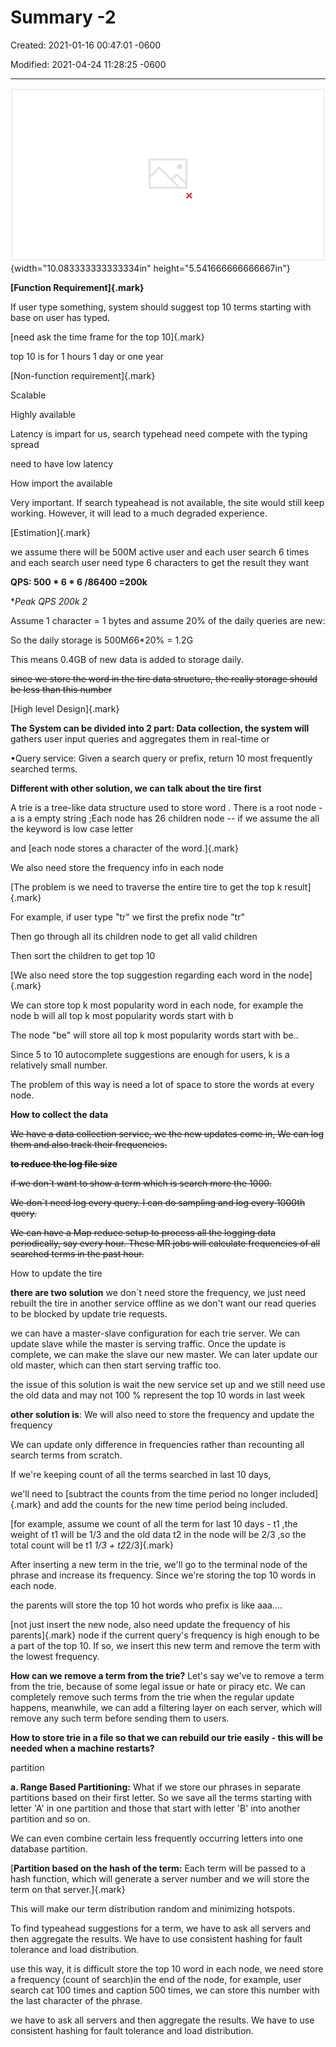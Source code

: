 # Summary -2 

Created: 2021-01-16 00:47:01 -0600

Modified: 2021-04-24 11:28:25 -0600

---

![Log generation Log the term in the memory user API gateway Blender Service Fast Process DB Partition rocessor Data Partition Filter File s stem Tire Cache Top Map Disk ](../../media/Steam^JCollection-Typehead-Summary--2-image1.png){width="10.083333333333334in" height="5.541666666666667in"}











**[Function Requirement]{.mark}**

If user type something, system should suggest top 10 terms starting with base on user has typed.

[need ask the time frame for the top 10]{.mark}

top 10 is for 1 hours 1 day or one year

[Non-function requirement]{.mark}

Scalable

Highly available

Latency is impart for us, search typehead need compete with the typing spread

need to have low latency

How import the available

Very important. If search typeahead is not available, the site would still keep working. However, it will lead to a much degraded experience.



[Estimation]{.mark}

we assume there will be 500M active user and each user search 6 times and each search user need type 6 characters to get the result they want



**QPS: 500 * 6 * 6 /86400 =200k**

**Peak QPS 200k *2**



Assume 1 character = 1 bytes and assume 20% of the daily queries are new:

So the daily storage is 500M*6*6*20% = 1.2G

﻿This means 0.4GB of new data is added to storage daily.



~~since we store the word in the tire data structure, the really storage should be less than this number~~

[High level Design]{.mark}



**The System can be divided into 2 part: Data collection, the system will** ﻿gathers user input queries and aggregates them in real-time or





﻿•Query service: Given a search query or prefix, return 10 most frequently searched terms.



**Different with other solution, we can talk about the tire first**

A trie is a tree-like data structure used to store word . There is a root node - a is a empty string ;Each node has 26 children node -- if we assume the all the keyword is low case letter



and [each node stores a character of the word.]{.mark}



We also need store the frequency info in each node

[The problem is we need to traverse the entire tire to get the top k result]{.mark}



For example, if user type "tr" we first the prefix node "tr"

Then go through all its children node to get all valid children

Then sort the children to get top 10



[We also need store the top suggestion regarding each word in the node]{.mark}

We can store top k most popularity word in each node, for example the node b will all top k most popularity words start with b

The node "be" will store all top k most popularity words start with be..



Since 5 to 10 autocomplete suggestions are enough for users, k is a relatively small number.



The problem of this way is need a lot of space to store the words at every node.







**How to collect the data**

~~We have a data collection service, we the new updates come in, We can log them and also track their frequencies.~~

**~~to reduce the log file size~~**

~~if we don`t want to show a term which is search more the 1000.~~

~~We don`t need log every query. I can do sampling and log every 1000th query.~~

~~We can have a Map reduce setup to process all the logging data periodically, say every hour. These MR jobs will calculate frequencies of all searched terms in the past hour.~~

How to update the tire

**there are two solution** we don`t need store the frequency, we just need rebuilt the tire in another service offline as we don't want our read queries to be blocked by update trie requests.

we can have a master-slave configuration for each trie server. We can update slave while the master is serving traffic. Once the update is complete, we can make the slave our new master. We can later update our old master, which can then start serving traffic too.

the issue of this solution is wait the new service set up and we still need use the old data and may not 100 % represent the top 10 words in last week



**other solution is**: We will also need to store the frequency and update the frequency

We can update only difference in frequencies rather than recounting all search terms from scratch.

If we're keeping count of all the terms searched in last 10 days,

we'll need to [subtract the counts from the time period no longer included]{.mark} and add the counts for the new time period being included.

[for example, assume we count of all the term for last 10 days - t1 ,the weight of t1 will be 1/3 and the old data t2 in the node will be 2/3 ,so the total count will be t1 *1/3 + t2*2/3]{.mark}

After inserting a new term in the trie, we'll go to the terminal node of the phrase and increase its frequency. Since we're storing the top 10 words in each node.

the parents will store the top 10 hot words who prefix is like aaa....

[not just insert the new node, also need update the frequency of his parents]{.mark} node if the current query's frequency is high enough to be a part of the top 10. If so, we insert this new term and remove the term with the lowest frequency.

**How can we remove a term from the trie?** Let's say we've to remove a term from the trie, because of some legal issue or hate or piracy etc. We can completely remove such terms from the trie when the regular update happens, meanwhile, we can add a filtering layer on each server, which will remove any such term before sending them to users.

**How to store trie in a file so that we can rebuild our trie easily - this will be needed when a machine restarts?**

partition

**a. Range Based Partitioning:** What if we store our phrases in separate partitions based on their first letter. So we save all the terms starting with letter 'A' in one partition and those that start with letter 'B' into another partition and so on.

We can even combine certain less frequently occurring letters into one database partition.

[**Partition based on the hash of the term:** Each term will be passed to a hash function, which will generate a server number and we will store the term on that server.]{.mark}

This will make our term distribution random and minimizing hotspots.

To find typeahead suggestions for a term, we have to ask all servers and then aggregate the results. We have to use consistent hashing for fault tolerance and load distribution.

use this way, it is difficult store the top 10 word in each node, we need store a frequency (count of search)in the end of the node, for example, user search cat 100 times and caption 500 times, we can store this number with the last character of the phrase.

we have to ask all servers and then aggregate the results. We have to use consistent hashing for fault tolerance and load distribution.

